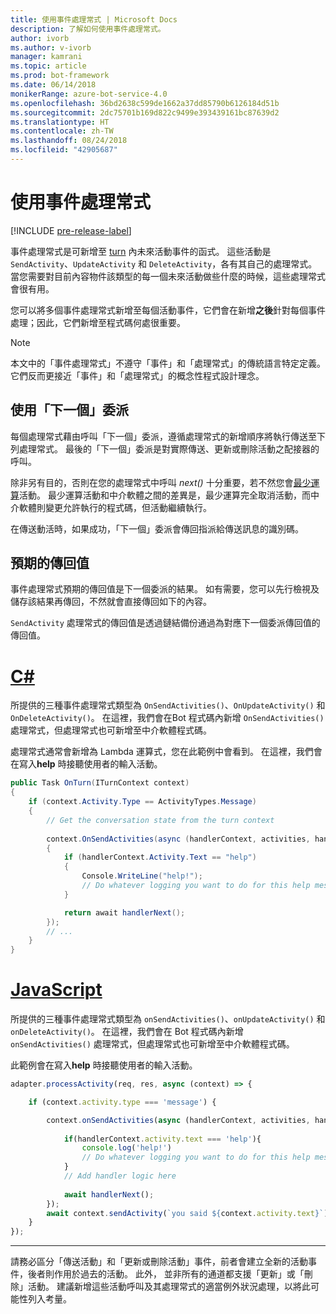 ```yaml
---
title: 使用事件處理常式 | Microsoft Docs
description: 了解如何使用事件處理常式。
author: ivorb
ms.author: v-ivorb
manager: kamrani
ms.topic: article
ms.prod: bot-framework
ms.date: 06/14/2018
monikerRange: azure-bot-service-4.0
ms.openlocfilehash: 36bd2638c599de1662a37dd85790b6126184d51b
ms.sourcegitcommit: 2dc75701b169d822c9499e393439161bc87639d2
ms.translationtype: HT
ms.contentlocale: zh-TW
ms.lasthandoff: 08/24/2018
ms.locfileid: "42905687"
---
```

# <a name="using-event-handlers"></a>使用事件處理常式

[!INCLUDE [pre-release-label](../includes/pre-release-label.md)]

事件處理常式是可新增至 [turn](bot-builder-basics.md#defining-a-turn) 內未來活動事件的函式。 這些活動是 `SendActivity`、`UpdateActivity` 和 `DeleteActivity`，各有其自己的處理常式。 當您需要對目前內容物件該類型的每一個未來活動做些什麼的時候，這些處理常式會很有用。

您可以將多個事件處理常式新增至每個活動事件，它們會在新增**之後**針對每個事件處理；因此，它們新增至程式碼何處很重要。

> [!NOTE]
> 本文中的「事件處理常式」不遵守「事件」和「處理常式」的傳統語言特定定義。 它們反而更接近「事件」和「處理常式」的概念性程式設計理念。

## <a name="using-the-next-delegate"></a>使用「下一個」委派

每個處理常式藉由呼叫「下一個」委派，遵循處理常式的新增順序將執行傳送至下列處理常式。 最後的「下一個」委派是對實際傳送、更新或刪除活動之配接器的呼叫。

除非另有目的，否則在您的處理常式中呼叫 *next()* 十分重要，若不然您會[最少運算](bot-builder-create-middleware.md#short-circuit-routing)活動。 最少運算活動和中介軟體之間的差異是，最少運算完全取消活動，而中介軟體則變更允許執行的程式碼，但活動繼續執行。

在傳送動活時，如果成功，「下一個」委派會傳回指派給傳送訊息的識別碼。

## <a name="expected-return-value"></a>預期的傳回值

事件處理常式預期的傳回值是下一個委派的結果。 如有需要，您可以先行檢視及儲存該結果再傳回，不然就會直接傳回如下的內容。

`SendActivity` 處理常式的傳回值是透過鏈結備份通過為對應下一個委派傳回值的傳回值。

# <a name="ctabcseventhandler"></a>[C#](#tab/cseventhandler)

所提供的三種事件處理常式類型為 `OnSendActivities()`、`OnUpdateActivity()` 和 `OnDeleteActivity()`。 在這裡，我們會在Bot 程式碼內新增 `OnSendActivities()` 處理常式，但處理常式也可新增至中介軟體程式碼。

處理常式通常會新增為 Lambda 運算式，您在此範例中會看到。 在這裡，我們會在寫入**help** 時接聽使用者的輸入活動。

```cs
public Task OnTurn(ITurnContext context)
{
    if (context.Activity.Type == ActivityTypes.Message)
    {
        // Get the conversation state from the turn context
        
        context.OnSendActivities(async (handlerContext, activities, handlerNext) =>
        {
            if (handlerContext.Activity.Text == "help")
            {
                Console.WriteLine("help!");
                // Do whatever logging you want to do for this help message
            }

            return await handlerNext();
        });
        // ...
    }
}
```

# <a name="javascripttabjseventhandler"></a>[JavaScript](#tab/jseventhandler)

所提供的三種事件處理常式類型為 `onSendActivities()`、`onUpdateActivity()` 和 `onDeleteActivity()`。 在這裡，我們會在 Bot 程式碼內新增 `onSendActivities()` 處理常式，但處理常式也可新增至中介軟體程式碼。

此範例會在寫入**help** 時接聽使用者的輸入活動。

```js
adapter.processActivity(req, res, async (context) => {

    if (context.activity.type === 'message') {

        context.onSendActivities(async (handlerContext, activities, handlerNext) => { 
            
            if(handlerContext.activity.text === 'help'){
                console.log('help!')
                // Do whatever logging you want to do for this help message
            }
            // Add handler logic here
        
            await handlerNext(); 
        });
        await context.sendActivity(`you said ${context.activity.text}`);
    }
});
```

---

請務必區分「傳送活動」和「更新或刪除活動」事件，前者會建立全新的活動事件，後者則作用於過去的活動。 此外， 並非所有的通道都支援「更新」或「刪除」活動。 建議新增這些活動呼叫及其處理常式的適當例外狀況處理，以將此可能性列入考量。

